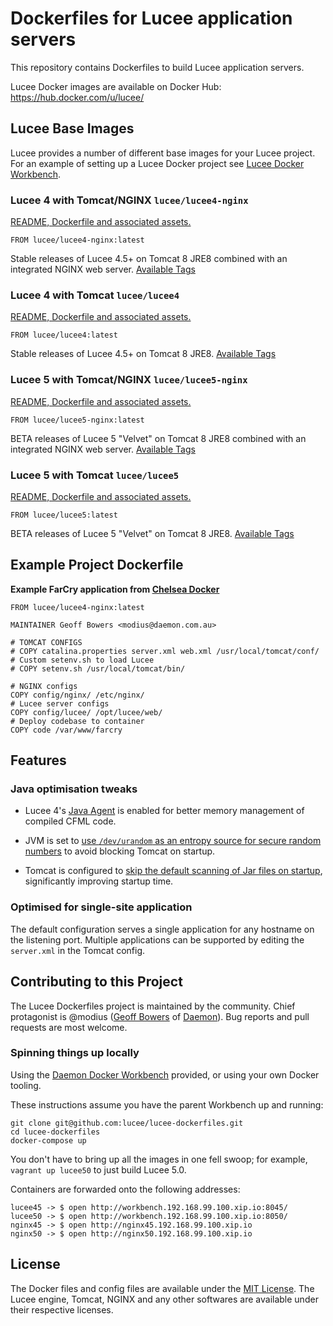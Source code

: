 # Dockerfiles for Lucee application servers

This repository contains Dockerfiles to build Lucee application servers.

Lucee Docker images are available on Docker Hub: https://hub.docker.com/u/lucee/

## Lucee Base Images

Lucee provides a number of different base images for your Lucee project.  For an example of setting up a Lucee Docker project see [Lucee Docker Workbench](https://github.com/modius/lucee-docker-workbench).

### Lucee 4 with Tomcat/NGINX `lucee/lucee4-nginx`

[README, Dockerfile and associated assets.](./lucee-nginx/4.5/README.md)

```
FROM lucee/lucee4-nginx:latest
```

Stable releases of Lucee 4.5+ on Tomcat 8 JRE8 combined with an integrated NGINX web server. [Available Tags](https://hub.docker.com/r/lucee/lucee4-nginx/tags/)

### Lucee 4 with Tomcat `lucee/lucee4`

[README, Dockerfile and associated assets.](./4.5/README.md)

```
FROM lucee/lucee4:latest
```

Stable releases of Lucee 4.5+ on Tomcat 8 JRE8. [Available Tags](https://hub.docker.com/r/lucee/lucee4/tags/)

### Lucee 5 with Tomcat/NGINX `lucee/lucee5-nginx`

[README, Dockerfile and associated assets.](./lucee-nginx/5.0/README.md)

```
FROM lucee/lucee5-nginx:latest
```

BETA releases of Lucee 5 "Velvet" on Tomcat 8 JRE8 combined with an integrated NGINX web server. [Available Tags](https://hub.docker.com/r/lucee/lucee5-nginx/tags/)

### Lucee 5 with Tomcat `lucee/lucee5`

[README, Dockerfile and associated assets.](./5.0/README.md)

```
FROM lucee/lucee5:latest
```

BETA releases of Lucee 5 "Velvet" on Tomcat 8 JRE8. [Available Tags](https://hub.docker.com/r/lucee/lucee5/tags/)


## Example Project Dockerfile

**Example FarCry application from [Chelsea Docker](https://github.com/modius/chelsea-docker)**
```
FROM lucee/lucee4-nginx:latest

MAINTAINER Geoff Bowers <modius@daemon.com.au>

# TOMCAT CONFIGS
# COPY catalina.properties server.xml web.xml /usr/local/tomcat/conf/
# Custom setenv.sh to load Lucee
# COPY setenv.sh /usr/local/tomcat/bin/

# NGINX configs
COPY config/nginx/ /etc/nginx/
# Lucee server configs
COPY config/lucee/ /opt/lucee/web/
# Deploy codebase to container
COPY code /var/www/farcry
```


## Features

### Java optimisation tweaks

- Lucee 4's [Java Agent](http://blog.getrailo.com/post.cfm/railo-4-1-smarter-template-compilation) is enabled for better memory management of compiled CFML code.

- JVM is set to [use `/dev/urandom` as an entropy source for secure random numbers](http://support.run.pivotal.io/entries/59869725-Java-Web-Applications-Slow-Startup-or-Failing) to avoid blocking Tomcat on startup.

- Tomcat is configured to [skip the default scanning of Jar files on startup](http://www.gpickin.com/index.cfm/blog/how-to-get-your-tomcat-to-pounce-on-startup-not-crawl), significantly improving startup time.

### Optimised for single-site application

The default configuration serves a single application for any hostname on the listening port. Multiple applications can be supported by editing the `server.xml` in the Tomcat config.


## Contributing to this Project

The Lucee Dockerfiles project is maintained by the community. Chief protagonist is @modius ([Geoff Bowers](https://github.com/modius) of [Daemon](http://www.daemon.com.au)). Bug reports and pull requests are most welcome.

### Spinning things up locally

Using the [Daemon Docker Workbench](https://github.com/Daemonite/workbench) provided, or using your own Docker tooling.

These instructions assume you have the parent Workbench up and running:
```
git clone git@github.com:lucee/lucee-dockerfiles.git
cd lucee-dockerfiles
docker-compose up
```

You don't have to bring up all the images in one fell swoop; for example, `vagrant up lucee50` to just build Lucee 5.0.

Containers are forwarded onto the following addresses:
```
lucee45 -> $ open http://workbench.192.168.99.100.xip.io:8045/
lucee50 -> $ open http://workbench.192.168.99.100.xip.io:8050/
nginx45 -> $ open http://nginx45.192.168.99.100.xip.io
nginx50 -> $ open http://nginx50.192.168.99.100.xip.io
```


## License

The Docker files and config files are available under the [MIT License](LICENSE). The Lucee engine, Tomcat, NGINX and any other softwares are available under their respective licenses.
